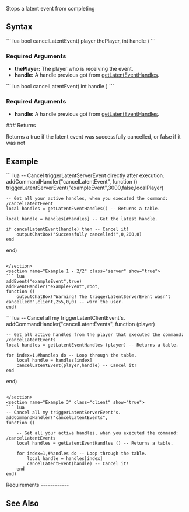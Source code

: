 Stops a latent event from completing

Syntax
------

<section name="Server" class="server" show="true">
``` lua
bool cancelLatentEvent( player thePlayer, int handle )
```

### Required Arguments

-   **thePlayer:** The player who is receiving the event.
-   **handle:** A handle previous got from [getLatentEventHandles](/getLatentEventHandles.md "wikilink").

</section>
<section name="Client" class="client" show="true">
``` lua
bool cancelLatentEvent( int handle )
```

### Required Arguments

-   **handle:** A handle previous got from [getLatentEventHandles](/getLatentEventHandles.md "wikilink").

</section>
### Returns

Returns a true if the latent event was successfully cancelled, or false if it was not

Example
-------

<section name="Example 1 - 1/2" class="client" show="true">
``` lua
-- Cancel triggerLatentServerEvent directly after execution.
addCommandHandler("cancelLatentEvent",
function ()
    triggerLatentServerEvent("exampleEvent",3000,false,localPlayer)

    -- Get all your active handles, when you executed the command: /cancelLatentEvent
    local handles = getLatentEventHandles() -- Returns a table.

    local handle = handles[#handles] -- Get the latest handle.

    if cancelLatentEvent(handle) then -- Cancel it!
        outputChatBox("Successfully cancelled!",0,200,0)
    end
end)
```

</section>
<section name="Example 1 - 2/2" class="server" show="true">
``` lua
addEvent("exampleEvent",true)
addEventHandler("exampleEvent",root,
function ()
    outputChatBox("Warning! The triggerLatentServerEvent wasn't cancelled!",client,255,0,0) -- warn the user.
end)
```

</section>
<section name="Example 2" class="server" show="true">
``` lua
-- Cancel all my triggerLatentClientEvent's.
addCommandHandler("cancelLatentEvents",
function (player)

    -- Get all active handles from the player that executed the command: /cancelLatentEvents
    local handles = getLatentEventHandles (player) -- Returns a table. 
    
    for index=1,#handles do -- Loop through the table.
        local handle = handles[index]
        cancelLatentEvent(player,handle) -- Cancel it!
    end
end)
```

</section>
<section name="Example 3" class="client" show="true">
``` lua
-- Cancel all my triggerLatentServerEvent's.
addCommandHandler("cancelLatentEvents",
function ()

    -- Get all your active handles, when you executed the command: /cancelLatentEvents
    local handles = getLatentEventHandles () -- Returns a table. 
    
    for index=1,#handles do -- Loop through the table.
        local handle = handles[index] 
        cancelLatentEvent(handle) -- Cancel it!
    end
end)
```

</section>
Requirements
------------

See Also
--------
